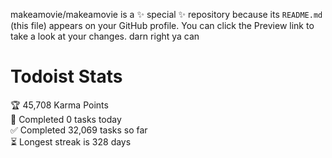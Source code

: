 makeamovie/makeamovie is a ✨ special ✨ repository because its `README.md` (this file) appears on your GitHub profile.
You can click the Preview link to take a look at your changes. darn right ya can

# Todoist Stats

<!-- TODO-IST:START -->
🏆  45,708 Karma Points           
🌸  Completed 0 tasks today           
✅  Completed 32,069 tasks so far           
⏳  Longest streak is 328 days
<!-- TODO-IST:END -->